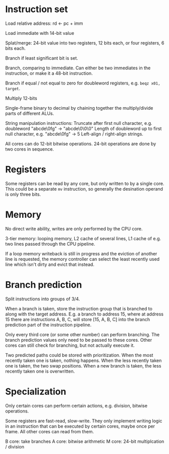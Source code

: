 # Instruction set

Load relative address: rd <- pc + imm

Load immediate with 14-bit value

Splat/merge: 24-bit value into two registers, 12 bits each, or four registers, 6 bits each.

Branch if least significant bit is set.

Branch, comparing to immediate. Can either be two immediates in the instruction, or make it a 48-bit instruction.

Branch if equal / not equal to zero for doubleword registers, e.g. `beqz x01, target`.

Multiply 12-bits

Single-frame binary to decimal by chaining together the multiply/divide parts of different ALUs.

String manipulation instructions:
Truncate after first null character, e.g. doubleword "abcde\0fg" -> "abcde\0\0\0"
Length of doubleword up to first null character, e.g. "abcde\0fg" -> 5
Left-align / right-align strings.

All cores can do 12-bit bitwise operations. 24-bit operations are done by two cores in sequence.


# Registers

Some registers can be read by any core, but only written to by a single core.
This could be a separate `mv` instruction, so generally the desination operand is only three bits.


# Memory

No direct write ability, writes are only performed by the CPU core.

3-tier memory: looping memory, L2 cache of several lines, L1 cache of e.g. two lines passed through the CPU pipeline.

If a loop memory writeback is still in progress and the eviction of another line is requested, the memory controller can select the least recently used line which isn't dirty and evict that instead.


# Branch prediction

Split instructions into groups of 3/4.

When a branch is taken, store the instruction group that is branched to along with the target address.
E.g. a branch to address 15, where at address 15 there are instructions A, B, C, will store [15, A, B, C] into the branch prediction part of the instruction pipeline.

Only every third core (or some other number) can perform branching. The branch prediction values only need to be passed to these cores.
Other cores can still check for branching, but not actually execute it.

Two predicted paths could be stored with prioritization. When the most recently taken one is taken, nothing happens. When the less recently taken one is taken, the two swap positions. When a new branch is taken, the less recently taken one is overwritten.


# Specialization

Only certain cores can perform certain actions, e.g. division, bitwise operations.

Some registers are fast-read, slow-write. They only implement writing logic in an instruction that can be executed by certain cores, maybe once per frame. All other cores can read from them.

B core: take branches
A core: bitwise arithmetic
M core: 24-bit multiplcation / division
